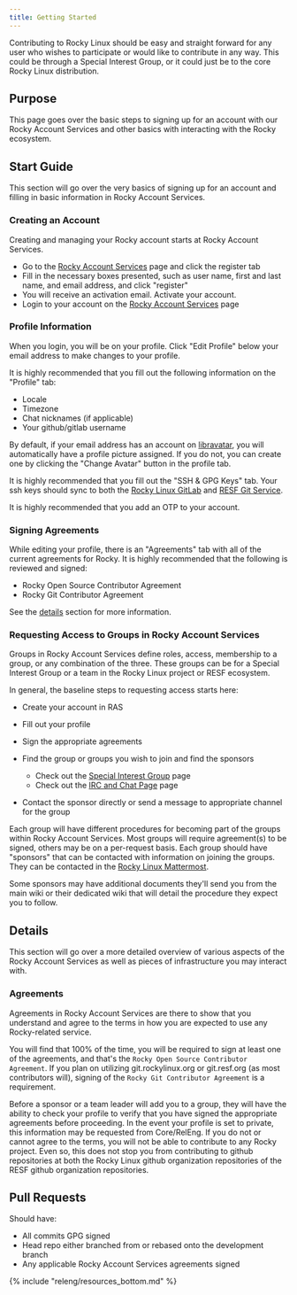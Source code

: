 ```yaml
---
title: Getting Started
---
```


Contributing to Rocky Linux should be easy and straight forward for any user
who wishes to participate or would like to contribute in any way. This could
be through a Special Interest Group, or it could just be to the core Rocky
Linux distribution.

## Purpose

This page goes over the basic steps to signing up for an account with our
Rocky Account Services and other basics with interacting with the Rocky
ecosystem.

## Start Guide

This section will go over the very basics of signing up for an account
and filling in basic information in Rocky Account Services.

### Creating an Account

Creating and managing your Rocky account starts at Rocky Account Services.

* Go to the [Rocky Account Services](https://accounts.rockylinux.org) page and click the register tab
* Fill in the necessary boxes presented, such as user name, first and last name, and email address, and click "register"
* You will receive an activation email. Activate your account.
* Login to your account on the [Rocky Account Services](https://accounts.rockylinux.org) page

### Profile Information

When you login, you will be on your profile. Click "Edit Profile" below your
email address to make changes to your profile.

It is highly recommended that you fill out the following information on the
"Profile" tab:

* Locale
* Timezone
* Chat nicknames (if applicable)
* Your github/gitlab username

By default, if your email address has an account on [libravatar](https://www.libravatar.org),
you will automatically have a profile picture assigned. If you do not, you can create one
by clicking the "Change Avatar" button in the profile tab.

It is highly recommended that you fill out the "SSH & GPG Keys" tab. Your ssh
keys should sync to both the [Rocky Linux GitLab](https://git.rockylinux.org) and
[RESF Git Service](https://git.resf.org).

It is highly recommended that you add an OTP to your account.

### Signing Agreements

While editing your profile, there is an "Agreements" tab with all of the current
agreements for Rocky. It is highly recommended that the following is reviewed
and signed:

* Rocky Open Source Contributor Agreement
* Rocky Git Contributor Agreement

See the [details](#details) section for more information.

### Requesting Access to Groups in Rocky Account Services

Groups in Rocky Account Services define roles, access, membership to a
group, or any combination of the three. These groups can be for a Special
Interest Group or a team in the Rocky Linux project or RESF ecosystem.

In general, the baseline steps to requesting access starts here:

* Create your account in RAS
* Fill out your profile
* Sign the appropriate agreements
* Find the group or groups you wish to join and find the sponsors

  * Check out the [Special Interest Group](../special_interest_groups/index.md) page
  * Check out the [IRC and Chat Page](irc.md) page

* Contact the sponsor directly or send a message to appropriate channel for the group

Each group will have different procedures for becoming part of the groups within
Rocky Account Services. Most groups will require agreement(s) to be signed,
others may be on a per-request basis. Each group should have "sponsors" that can
be contacted with information on joining the groups. They can be contacted in
the [Rocky Linux Mattermost](https://chat.rockylinux.org).

Some sponsors may have additional documents they'll send you from the main wiki
or their dedicated wiki that will detail the procedure they expect you to follow.

## Details

This section will go over a more detailed overview of various aspects of the
Rocky Account Services as well as pieces of infrastructure you may interact
with.

### Agreements

Agreements in Rocky Account Services are there to show that you understand
and agree to the terms in how you are expected to use any Rocky-related
service.

You will find that 100% of the time, you will be required to sign at least one
of the agreements, and that's the `Rocky Open Source Contributor Agreement`. If
you plan on utilizing git.rockylinux.org or git.resf.org (as most contributors
will), signing of the `Rocky Git Contributor Agreement` is a requirement.

Before a sponsor or a team leader will add you to a group, they will have the
ability to check your profile to verify that you have signed the appropriate
agreements before proceeding. In the event your profile is set to private, this
information may be requested from Core/RelEng. If you do not or cannot agree to
the terms, you will not be able to contribute to any Rocky project. Even so,
this does not stop you from contributing to github repositories at both the
Rocky Linux github organization repositories of the RESF github organization
repositories.

## Pull Requests

Should have:

* All commits GPG signed
* Head repo either branched from or rebased onto the development branch
* Any applicable Rocky Account Services agreements signed

{% include "releng/resources_bottom.md" %}
